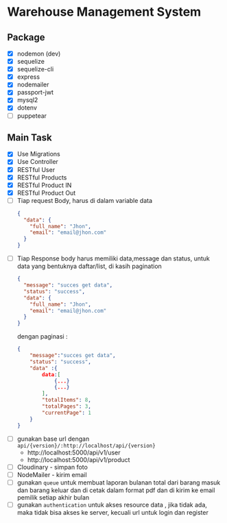# Warehouse Management System

## Package
- [x] nodemon (dev)
- [x] sequelize
- [x] sequelize-cli
- [x] express
- [x] nodemailer
- [x] passport-jwt
- [x] mysql2
- [x] dotenv
- [ ] puppetear
## Main Task

- [x] Use Migrations
- [x] Use Controller
- [x] RESTful User
- [x] RESTful Products
- [x] RESTful Product IN
- [x] RESTful Product Out
- [ ] Tiap request Body, harus di dalam variable data
  ```json
  {
    "data": {
      "full_name": "Jhon",
      "email": "email@jhon.com"
    }
  }
  ```
- [ ] Tiap Response body harus memiliki data,message dan status, untuk data yang bentuknya daftar/list, di kasih pagination
  ```json
  {
    "message": "succes get data",
    "status": "success",
    "data": {
      "full_name": "Jhon",
      "email": "email@jhon.com"
    }
  }
  ```
  dengan paginasi :
  ```json
  {
      "message":"succes get data",
      "status": "success",
      "data" :{
          data:[
              {...}
              {...}
          ],
          "totalItems": 8,
          "totalPages": 3,
          "currentPage": 1
      }
  }
  ```
- [ ] gunakan base url dengan `api/{version}/:http://localhost/api/{version}`
  - http://localhost:5000/api/v1/user
  - http://localhost:5000/api/v1/product
- [ ] Cloudinary - simpan foto
- [ ] NodeMailer - kirim email
- [ ] gunakan `queue` untuk membuat laporan bulanan total dari barang masuk dan barang keluar dan di cetak dalam format pdf dan di kirim ke email pemilik setiap akhir bulan
- [ ] gunakan `authentication` untuk akses resource data , jika tidak ada, maka tidak bisa akses ke server, kecuali url untuk login dan register